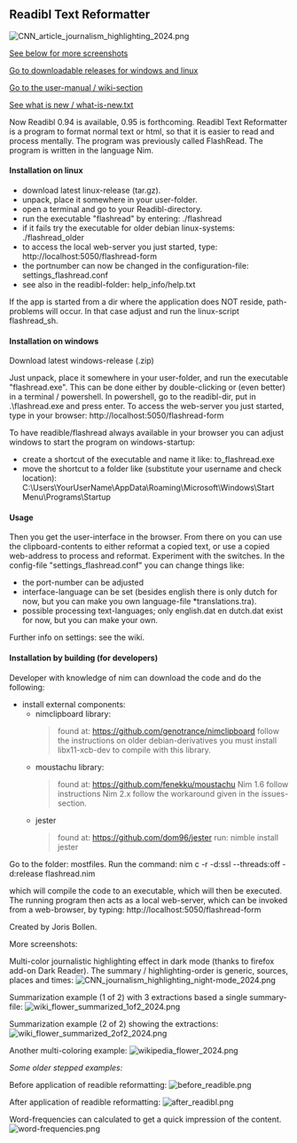 ## Readibl Text Reformatter

![CNN_article_journalism_highlighting_2024.png](screenshots/CNN_article_journalism_highlighting_2024.png)

[See below for more screenshots](#more-screenshots)

[Go to downloadable releases for windows and linux](https://github.com/some-avail/readibl/releases "Downloads for Readible")

[Go to the user-manual / wiki-section](https://github.com/some-avail/readibl/wiki)

[See what is new / what-is-new.txt](mostfiles/what-is-new.txt)


Now Readibl 0.94 is available, 0.95 is forthcoming.
Readibl Text Reformatter is a program to format normal text or html, so that it is easier to read and process mentally. The program was previously called FlashRead.
The program is written in the language Nim.



#### Installation on linux
- download latest linux-release (tar.gz).
- unpack, place it somewhere in your user-folder.
- open a terminal and go to your Readibl-directory.
- run the executable "flashread" by entering: ./flashread
- if it fails try the executable for older debian linux-systems: ./flashread_older
- to access the local web-server you just started, type: 
	http://localhost:5050/flashread-form
- the portnumber can now be changed in the configuration-file: settings_flashread.conf
- see also in the readibl-folder: help_info/help.txt

If the app is started from a dir where the application does NOT reside, path-problems will occur. In that case  adjust and run the linux-script flashread_sh. 


#### Installation on windows
Download latest windows-release (.zip)

Just unpack, place it somewhere in your user-folder, and run the executable "flashread.exe".
This can be done either by double-clicking or (even better) in a terminal / powershell. In powershell, go to the readibl-dir, put in .\flashread.exe and press enter.
To access the web-server you just started, type in your browser: http://localhost:5050/flashread-form

To have readible/flashread always available in your browser you can adjust windows to start the program on windows-startup:
- create a shortcut of the executable and name it like: to_flashread.exe
- move the shortcut to a folder like (substitute your username and check location):
C:\Users\YourUserName\AppData\Roaming\Microsoft\Windows\Start Menu\Programs\Startup



#### Usage
Then you get the user-interface in the browser. From there on you can use the clipboard-contents to either reformat a copied text, or use a copied web-address to process and reformat. Experiment with the switches.
In the config-file "settings_flashread.conf" you can change things like:
- the port-number can be adjusted
- interface-language can be set (besides english there is only dutch for now, but you can make you own language-file *translations.tra).
- possible processing text-languages; only english.dat en dutch.dat exist for now, but you can make your own.

Further info on settings: see the wiki.


#### Installation by building (for developers)
Developer with knowledge of nim can download the code and do the following:
- install external components:
	- nimclipboard library:
		> found at: https://github.com/genotrance/nimclipboard
		> follow the instructions
		> on older debian-derivatives you must install libx11-xcb-dev to compile with this library.
	- moustachu library:
		> found at: https://github.com/fenekku/moustachu
		> Nim 1.6 follow instructions
		> Nim 2.x follow the workaround given in the issues-section.
	- jester
		> found at: https://github.com/dom96/jester
		> run: nimble install jester


Go to the folder: mostfiles.
Run the command:
nim c -r -d:ssl --threads:off -d:release flashread.nim

which will compile the code to an executable, which will then be executed. The running program then acts as a local  web-server, which can be invoked from a web-browser, by typing:
http://localhost:5050/flashread-form

Created by Joris Bollen.


<a name="more-screenshots">More screenshots:</a>

Multi-color journalistic highlighting effect in dark mode (thanks to firefox add-on Dark Reader).
The summary / highlighting-order is generic, sources, places and times:
![CNN_journalism_highlighting_night-mode_2024.png](screenshots/CNN_journalism_highlighting_night-mode_2024.png)

Summarization example (1 of 2) with 3 extractions based a single summary-file:
![wiki_flower_summarized_1of2_2024.png](screenshots/wiki_flower_summarized_1of2_2024.png)

Summarization example (2 of 2) showing the extractions:
![wiki_flower_summarized_2of2_2024.png](screenshots/wiki_flower_summarized_2of2_2024.png)

Another multi-coloring example:
![wikipedia_flower_2024.png](screenshots/wikipedia_flower_2024.png)

*Some older stepped examples:*

Before application of readible reformatting:
![before_readible.png](screenshots/before_readible.png)

After application of readible reformatting:
![after_readibl.png](screenshots/after_readibl.png)

Word-frequencies can calculated to get a quick impression of the content.
![word-frequencies.png](screenshots/word-frequencies.png)



